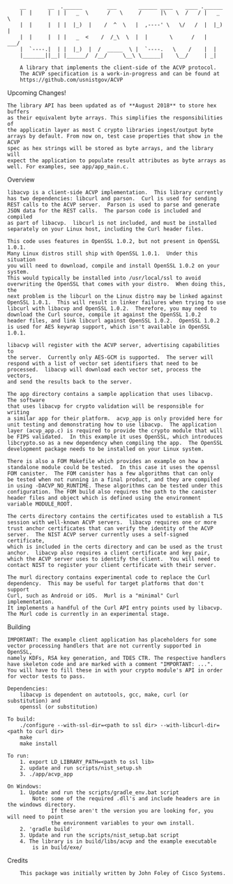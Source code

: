         __       __  .______        ___       ______ ____    ____ .______
        |  |     |  | |   _  \      /   \     /      |\   \  /   / |   _  \
        |  |     |  | |  |_)  |    /  ^  \   |  ,----' \   \/   /  |  |_)  |
        |  |     |  | |   _  <    /  /_\  \  |  |       \      /   |   ___/
        |  `----.|  | |  |_)  |  /  _____  \ |  `----.   \    /    |  |
        |_______||__| |______/  /__/     \__\ \______|    \__/     | _|   

        A library that implements the client-side of the ACVP protocol.
        The ACVP specification is a work-in-progress and can be found at
        https://github.com/usnistgov/ACVP

Upcoming Changes!
    
    The library API has been updated as of **August 2018** to store hex buffers
    as their equivalent byte arrays. This simplifies the responsibilities of
    the applicatin layer as most C crypto libraries ingest/output byte
    arrays by default. From now on, test case properties that show in the ACVP
    spec as hex strings will be stored as byte arrays, and the library will
    expect the application to populate result attributes as byte arrays as
    well. For examples, see app/app_main.c.


Overview

    libacvp is a client-side ACVP implementation.  This library currently
    has two dependencies: libcurl and parson.  Curl is used for sending
    REST calls to the ACVP server.  Parson is used to parse and generate
    JSON data for the REST calls.  The parson code is included and compiled
    as part of libacvp.  libcurl is not included, and must be installed
    separately on your Linux host, including the Curl header files.

    This code uses features in OpenSSL 1.0.2, but not present in OpenSSL 1.0.1.
    Many Linux distros still ship with OpenSSL 1.0.1.  Under this situation
    you will need to download, compile and install OpenSSL 1.0.2 on your system.
    This would typically be installed into /usr/local/ssl to avoid
    overwriting the OpenSSL that comes with your distro.  When doing this, the
    next problem is the libcurl on the Linux distro may be linked against
    OpenSSL 1.0.1.  This will result in linker failures when trying to use
    libcurl with libacvp and OpenSSL 1.0.2.  Therefore, you may need to
    download the Curl source, compile it against the OpenSSL 1.0.2
    header files, and link libcurl against OpenSSL 1.0.2.  OpenSSL 1.0.2
    is used for AES keywrap support, which isn't available in OpenSSL 1.0.1.

    libacvp will register with the ACVP server, advertising capabilities to
    the server.  Currently only AES-GCM is supported.  The server will
    respond with a list of vector set identifiers that need to be
    processed.  libacvp will download each vector set, process the vectors,
    and send the results back to the server.

    The app directory contains a sample application that uses libacvp.  The software
    that uses libacvp for crypto validation will be responsible for writing
    a similar app for their platform.  acvp_app is only provided here for
    unit testing and demonstrating how to use libacvp.  The application
    layer (acvp_app.c) is required to provide the crypto module that will
    be FIPS validated.  In this example it uses OpenSSL, which introduces
    libcrypto.so as a new dependency when compiling the app.  The OpenSSL
    development package needs to be installed on your Linux system.

    There is also a FOM Makefile which provides an example on how a
    standalone module could be tested.  In this case it uses the openssl
    FOM canister.  The FOM canister has a few algorithms that can only
    be tested when not running in a final product, and they are compiled
    in using -DACVP_NO_RUNTIME. These algorithms can be tested under this
    configuration. The FOM build also requires the path to the canister
    header files and object which is defined using the environment
    variable MODULE_ROOT.

    The certs directory contains the certificates used to establish a TLS
    session with well-known ACVP servers.  libacvp requires one or more
    trust anchor certificates that can verify the identity of the ACVP
    server.  The NIST ACVP server currently uses a self-signed certificate,
    which is included in the certs directory and can be used as the trust
    anchor.  libacvp also requires a client certificate and key pair,
    which the ACVP server uses to identify the client.  You will need to
    contact NIST to register your client certificate with their server.

    The murl directory contains experimental code to replace the Curl
    dependency.  This may be useful for target platforms that don't support
    Curl, such as Android or iOS.  Murl is a "minimal" Curl implementation.
    It implements a handful of the Curl API entry points used by libacvp.
    The Murl code is currently in an experimental stage.


Building

    IMPORTANT: The example client application has placeholders for some
    vector processing handlers that are not currently supported in OpenSSL,
    namely KDFs, RSA key generation, and TDES CTR. The respective handlers
    have skeleton code and are marked with a comment "IMPORTANT: ...".
    You will have to fill these in with your crypto module's API in order
    for vector tests to pass.

    Dependencies:
        libacvp is dependent on autotools, gcc, make, curl (or substitution) and
        openssl (or substitution)

    To build:
        ./configure --with-ssl-dir=<path to ssl dir> --with-libcurl-dir=<path to curl dir>
        make
        make install

    To run:
        1. export LD_LIBRARY_PATH=<path to ssl lib>
        2. update and run scripts/nist_setup.sh
        3. ./app/acvp_app

    On Windows:
        1. Update and run the scripts/gradle_env.bat script
            Note: some of the required .dll's and include headers are in the windows directory.
                  If these aren't the version you are looking for, you will need to point
                  the environment variables to your own install.
        2. 'gradle build'
        3. Update and run the scripts/nist_setup.bat script
        4. The library is in build/libs/acvp and the example executable
            is in build/exe/

Credits

        This package was initially written by John Foley of Cisco Systems.
